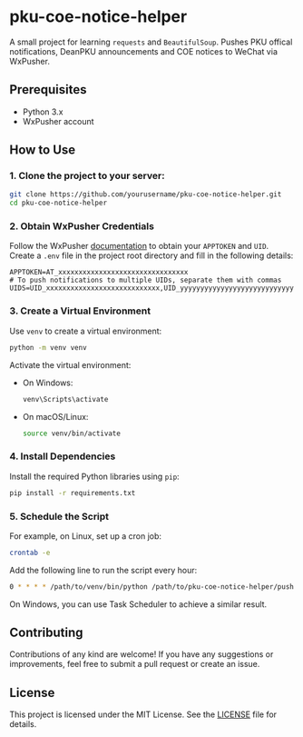 # pku-coe-notice-helper
A small project for learning `requests` and `BeautifulSoup`. Pushes PKU offical notifications, DeanPKU announcements and COE notices to WeChat via WxPusher.

## Prerequisites
- Python 3.x
- WxPusher account

## How to Use

### 1. Clone the project to your server:
```bash
git clone https://github.com/yourusername/pku-coe-notice-helper.git
cd pku-coe-notice-helper
```

### 2. Obtain WxPusher Credentials
Follow the WxPusher [documentation](https://wxpusher.zjiecode.com/docs/) to obtain your `APPTOKEN` and `UID`. Create a `.env` file in the project root directory and fill in the following details:

```env
APPTOKEN=AT_xxxxxxxxxxxxxxxxxxxxxxxxxxxxxxxx
# To push notifications to multiple UIDs, separate them with commas
UIDS=UID_xxxxxxxxxxxxxxxxxxxxxxxxxxxx,UID_yyyyyyyyyyyyyyyyyyyyyyyyyyyy
```

### 3. Create a Virtual Environment
Use `venv` to create a virtual environment:
```bash
python -m venv venv
```

Activate the virtual environment:
- On Windows:
  ```bash
  venv\Scripts\activate
  ```
- On macOS/Linux:
  ```bash
  source venv/bin/activate
  ```

### 4. Install Dependencies
Install the required Python libraries using `pip`:

```bash
pip install -r requirements.txt
```

### 5. Schedule the Script
For example, on Linux, set up a cron job:

```bash
crontab -e
```

Add the following line to run the script every hour:

```bash
0 * * * * /path/to/venv/bin/python /path/to/pku-coe-notice-helper/push.py
```

On Windows, you can use Task Scheduler to achieve a similar result.

## Contributing
Contributions of any kind are welcome! If you have any suggestions or improvements, feel free to submit a pull request or create an issue.

## License
This project is licensed under the MIT License. See the [LICENSE](LICENSE) file for details.
